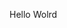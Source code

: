 Hello Wolrd

































































































































































































































































































































































































































































































































































































































































































































































































































































































































































































































































































































































































































































































































































































































































































































































































































































































































































































































































































































































































